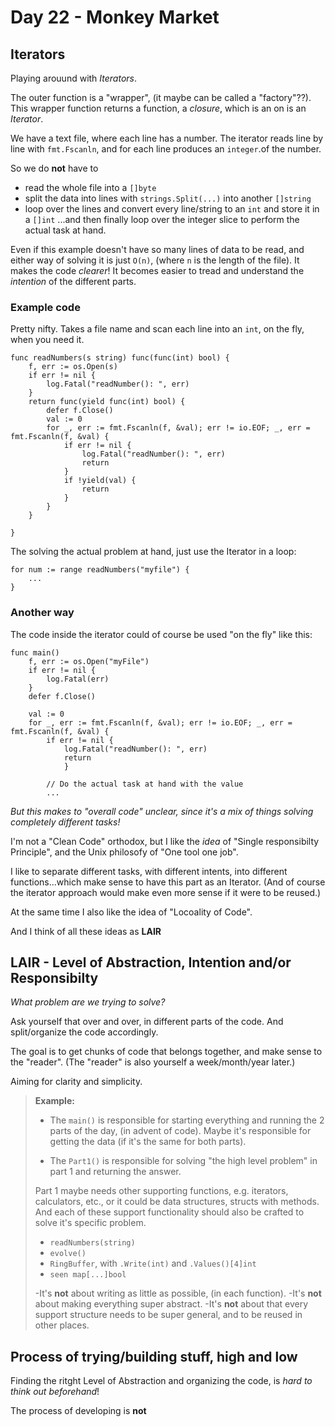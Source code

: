 # Day 22 - Monkey Market

## Iterators
Playing arouund with _Iterators_.

The outer function is a "wrapper", (it maybe can be called a "factory"??). This wrapper function returns a function, a _closure_, which is an on is an _Iterator_.

We have a text file, where each line has a number. 
The iterator reads line by line with `fmt.Fscanln`, and for each line produces an `integer`.of the number.


So we do **not** have to 
- read the whole file into a `[]byte`
- split the data into lines with `strings.Split(...)` into another `[]string`
- loop over the lines and convert every line/string to an `int` and store it in a `[]int`
...and then finally loop over the integer slice to perform the actual task at hand.

Even if this example doesn't have so many lines of data to be read, and either way of solving it is just `O(n)`, (where `n` is the length of the file). It makes the code _clearer_! It becomes easier to tread and understand the _intention_ of the different parts.

### Example code
Pretty nifty. Takes a file name and scan each line into an `int`, on the fly, when you need it.


``` 
func readNumbers(s string) func(func(int) bool) {
	f, err := os.Open(s)
	if err != nil {
		log.Fatal("readNumber(): ", err)
	}
	return func(yield func(int) bool) {
		defer f.Close()
		val := 0
		for _, err := fmt.Fscanln(f, &val); err != io.EOF; _, err = fmt.Fscanln(f, &val) {
			if err != nil {
				log.Fatal("readNumber(): ", err)
				return
			}
			if !yield(val) {
				return
			}
		}
	}

}

```

The solving the actual problem at hand, just use the Iterator in a loop:
```
for num := range readNumbers("myfile") { 
	... 
}
```

### Another way
The code inside the iterator could of course be used "on the fly" like this:

```
func main()
	f, err := os.Open("myFile")
	if err != nil {
		log.Fatal(err)
	}
	defer f.Close()

	val := 0
	for _, err := fmt.Fscanln(f, &val); err != io.EOF; _, err = fmt.Fscanln(f, &val) {
		if err != nil {
			log.Fatal("readNumber(): ", err)
			return
			}
	
		// Do the actual task at hand with the value
		...
```
_But this makes to "overall code" unclear, since it's a mix of things solving completely different tasks!_ 

I'm not a "Clean Code" orthodox, but I like the _idea_ of "Single responsibilty Principle", and the Unix philosofy of "One tool one job".

I like to separate different tasks, with different intents, into different functions...which make sense to have this part as an Iterator.
(And of course the iterator approach would make even more sense if it were to be reused.)

At the same time I also like the idea of "Locoality of Code". <!-- TODO: Primagen? --> 

And I think of all these ideas as **LAIR**

## LAIR - Level of Abstraction, Intention and/or Responsibilty

_What problem are we trying to solve?_

Ask yourself that over and over, in different parts of the code.
And split/organize the code accordingly.

The goal is to get chunks of code that belongs together, and make sense to the "reader". (The "reader" is also yourself a week/month/year later.)

Aiming for clarity and simplicity.



>**Example:**
>
>- The `main()` is responsible for starting everything and running the 2 parts of the day, (in advent of code). Maybe it's responsible for getting the data (if it's the same for both parts).
>
>- The `Part1()` is responsible for solving "the high level problem" in part 1 and returning the answer.
>
>Part 1 maybe needs other supporting functions, e.g. iterators, calculators, etc., or it could be data structures, structs with methods. 
>And each of these support functionality should also be crafted to solve it's specific problem.
>- `readNumbers(string)`
>- `evolve()`
>- `RingBuffer`, with `.Write(int)` and `.Values()[4]int`
>- `seen map[...]bool`
>
>-It's **not** about writing as little as possible, (in each function).
>-It's **not** about making everything super abstract.
>-It's **not** about that every support structure needs to be super general, and to be reused in other places.


## Process of trying/building stuff, high and low
Finding the ritght Level of Abstraction and organizing the code, is _hard to think out beforehand_!

The process of developing is **not**
